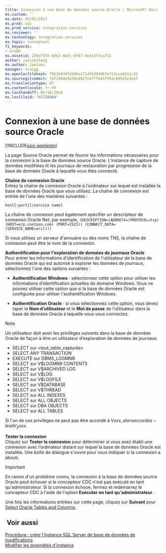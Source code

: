 ```yaml
---
title: Connexion à une base de données source Oracle | Microsoft Docs
ms.custom: ''
ms.date: 03/01/2017
ms.prod: sql
ms.prod_service: integration-services
ms.reviewer: ''
ms.technology: integration-services
ms.topic: conceptual
f1_keywords:
- oraDb
ms.assetid: 220cf555-0db2-443c-8f87-8e413f3ca731
author: janinezhang
ms.author: janinez
manager: craigg
ms.openlocfilehash: 76b35434fd3d9a171478394967ef13cca6411c32
ms.sourcegitcommit: fd71d04a9d30a9927cbfff645750ac9d5d5e5ee7
ms.translationtype: HT
ms.contentlocale: fr-FR
ms.lasthandoff: 05/16/2019
ms.locfileid: "65728964"
---
```

# <a name="connect-to-an-oracle-source-database"></a>Connexion à une base de données source Oracle

[!INCLUDE[ssis-appliesto](../../includes/ssis-appliesto-ssvrpluslinux-asdb-asdw-xxx.md)]


  La page Source Oracle permet de fournir les informations nécessaires pour la connexion à la base de données source Oracle. L'instance de capture de données modifiées lit les journaux de restauration par progression de la base de données Oracle à laquelle vous êtes connecté.  
  
 **Chaîne de connexion Oracle**  
 Entrez la chaîne de connexion Oracle à l'ordinateur sur lequel est installée la base de données Oracle que vous utilisez. La chaîne de connexion est entrée de l'une des manières suivantes :  
  
 `host[:port][/service name]`  
  
 La chaîne de connexion peut également spécifier un descripteur de connexion Oracle Net, par exemple, `(DESCRIPTION=(ADDRESS=(PROTOCOL=tcp) (HOST=erp.contoso.com) (PORT=1521)) (CONNECT_DATA=(SERVICE_NAME=orcl)))`  
  
 Si vous utilisez un serveur d'annuaire ou des noms TNS, la chaîne de connexion peut être le nom de la connexion.  
  
 **Authentification pour l'exploration de données de journaux Oracle**  
 Pour entrer les informations d'identification de l'utilisateur de la base de données Oracle qui est autorisé à explorer les données de journaux, sélectionnez l'une des options suivantes :  
  
-   **Authentification Windows** : sélectionnez cette option pour utiliser les informations d’identification actuelles de domaine Windows. Vous ne pouvez utiliser cette option que si la base de données Oracle est configurée pour utiliser l'authentification Windows.  
  
-   **Authentification Oracle** : si vous sélectionnez cette option, vous devez taper le **Nom d’utilisateur** et le **Mot de passe** de l’utilisateur dans la base de données Oracle à laquelle vous vous connectez.  
  
> [!NOTE]
>  Un utilisateur doit avoir les privilèges suivants dans la base de données Oracle de façon à être un utilisateur d'exploration de données de journaux.  
> 
>  -   SELECT sur \<tout_table_capturée>  
> -   SELECT ANY TRANSACTION  
> -   EXECUTE sur DBMS_LOGMNR  
> -   SELECT sur V$LOGMNR CONTENTS  
> -   SELECT sur V$ARCHIVED LOG  
> -   SELECT sur V$LOG  
> -   SELECT sur V$LOGFILE  
> -   SELECT sur V$DATABASE  
> -   SELECT sur V$THREAD  
> -   SELECT sur ALL INDEXES  
> -   SELECT sur ALL OBJECTS  
> -   SELECT sur DBA OBJECTS  
> -   SELECT sur ALL TABLES  
> 
>  Si l'un de ces privilèges ne peut pas être accordé à V$xxx, alors accordez-les à V_S$xxx.  
  
 **Tester la connexion**  
 Cliquez sur **Tester la connexion** pour déterminer si vous avez établi une connexion avec l’ordinateur distant sur lequel la base de données Oracle est installée. Une boîte de dialogue s'ouvre pour vous indiquer si la connexion a abouti.  
  
> [!IMPORTANT]  
>  En raison d'un problème connu, la connexion à la base de données source Oracle peut échouer si le concepteur CDC n'est pas exécuté en tant qu'administrateur. Si la connexion échoue, fermez et redémarrez le concepteur CDC à l'aide de l'option **Exécuter en tant qu'administrateur** .  
  
 Une fois les informations entrées sur cette page, cliquez sur **Suivant** pour [Select Oracle Tables and Columns](../../integration-services/change-data-capture/select-oracle-tables-and-columns.md).  
  
## <a name="see-also"></a> Voir aussi  
 [Procédure : créer l'instance SQL Server de base de données de modifications](../../integration-services/change-data-capture/how-to-create-the-sql-server-change-database-instance.md)   
 [Modifier les propriétés d'instance](../../integration-services/change-data-capture/edit-instance-properties.md)  
  
  
